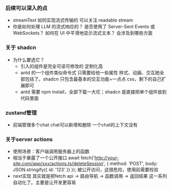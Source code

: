 ### 后续可以深入的点

- streamText 如何实现流式传输的 可以关注 readable stream
- 你是如何处理 LLM 的流式响应的？
  是否使用了 Server-Sent Events 或 WebSockets？
  如何在 UI 中平滑地显示流式文本？ 会涉及到哪些方面

### 关于 shadcn

- 为什么要选它？
  - 引入的组件是完全可读可修改的 定制化高
  - antd 的一个组件类似命令式 只需要给他一些属性 样式、动画、交互她全部包括了。shadcn 只包含最基本的交互功能+一点点 css，剩下的自己扩展即可
  - antd 需要 npm install，全部下载一大坨；shadcn 是直接把单个组件放到代码里面

### zustand管理

- 前端管理多个chat chat可以新增和删除 一个chat的上下文没有

### 关于server actions

- 使用场景：客户端调用服务器上的函数
- 相当于暴露了一个公开接口 await fetch('http://your-site.com/app/xxx/actions.ts/deleteSession', {
  method: 'POST',
  body: JSON.stringify({ id: '123' })
  }); 被公开访问，这很危险，使用前需要校验
- next实现 其实就是把fetch api -> 路由导航 -> 函数调用 -> 返回结果 这一系列自动化了。主要是让开发更容易
